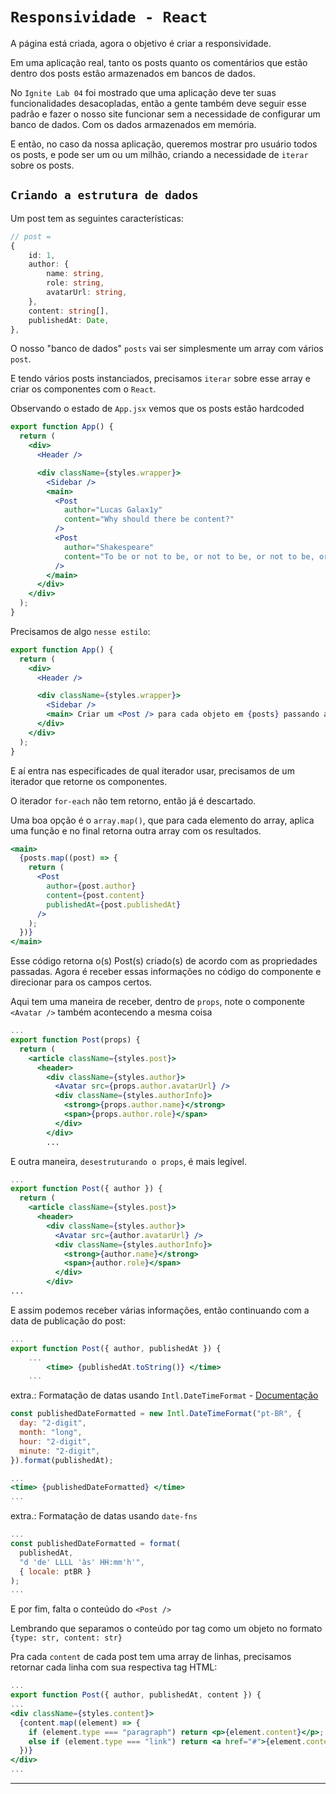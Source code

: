 # `Responsividade - React`

A página está criada, agora o objetivo é criar a responsividade.

Em uma aplicação real, tanto os posts quanto os comentários que estão dentro dos posts estão armazenados em bancos de dados.

No `Ignite Lab 04` foi mostrado que uma aplicação deve ter suas funcionalidades desacopladas, então a gente também deve seguir esse padrão e fazer o nosso site funcionar sem a necessidade de configurar um banco de dados. Com os dados armazenados em memória.

E então, no caso da nossa aplicação, queremos mostrar pro usuário todos os posts, e pode ser um ou um milhão, criando a necessidade de `iterar` sobre os posts.

## `Criando a estrutura de dados`

Um post tem as seguintes características:

<!-- prettier-ignore -->
```ts
// post = 
{
    id: 1,
    author: {
        name: string,
        role: string,
        avatarUrl: string,
    },
    content: string[],
    publishedAt: Date,
},
```

O nosso "banco de dados" `posts` vai ser simplesmente um array com vários `post`.

E tendo vários posts instanciados, precisamos `iterar` sobre esse array e criar os componentes com o `React`.

Observando o estado de `App.jsx` vemos que os posts estão hardcoded

<!-- prettier-ignore -->
```jsx
export function App() {
  return (
    <div>
      <Header />

      <div className={styles.wrapper}>
        <Sidebar />
        <main>
          <Post
            author="Lucas Galax1y"
            content="Why should there be content?"
          />
          <Post
            author="Shakespeare"
            content="To be or not to be, or not to be, or not to be, or not to be, or not to be"
          />
        </main>
      </div>
    </div>
  );
}
```

Precisamos de algo `nesse estilo`:

<!-- prettier-ignore -->
```jsx
export function App() {
  return (
    <div>
      <Header />

      <div className={styles.wrapper}>
        <Sidebar />
        <main> Criar um <Post /> para cada objeto em {posts} passando as infos necessárias </main>
      </div>
    </div>
  );
}
```

E aí entra nas especificades de qual iterador usar, precisamos de um iterador que retorne os componentes.

O iterador `for-each` não tem retorno, então já é descartado.

Uma boa opção é o `array.map()`, que para cada elemento do array, aplica uma função e no final retorna outra array com os resultados.

```jsx
<main>
  {posts.map((post) => {
    return (
      <Post
        author={post.author}
        content={post.content}
        publishedAt={post.publishedAt}
      />
    );
  })}
</main>
```

Esse código retorna o(s) Post(s) criado(s) de acordo com as propriedades passadas. Agora é receber essas informações no código do componente e direcionar para os campos certos.

Aqui tem uma maneira de receber, dentro de `props`, note o componente `<Avatar />` também acontecendo a mesma coisa

```jsx
...
export function Post(props) {
  return (
    <article className={styles.post}>
      <header>
        <div className={styles.author}>
          <Avatar src={props.author.avatarUrl} />
          <div className={styles.authorInfo}>
            <strong>{props.author.name}</strong>
            <span>{props.author.role}</span>
          </div>
        </div>
        ...
```

E outra maneira, `desestruturando o props`, é mais legível.

```jsx
...
export function Post({ author }) {
  return (
    <article className={styles.post}>
      <header>
        <div className={styles.author}>
          <Avatar src={author.avatarUrl} />
          <div className={styles.authorInfo}>
            <strong>{author.name}</strong>
            <span>{author.role}</span>
          </div>
        </div>
...
```

E assim podemos receber várias informações, então continuando com a data de publicação do post:

```jsx
...
export function Post({ author, publishedAt }) {
    ...
        <time> {publishedAt.toString()} </time>
    ...
```

extra.: Formatação de datas usando `Intl.DateTimeFormat` - [Documentação](https://developer.mozilla.org/en-US/docs/Web/JavaScript/Reference/Global_Objects/Intl/DateTimeFormat)

```jsx
const publishedDateFormatted = new Intl.DateTimeFormat("pt-BR", {
  day: "2-digit",
  month: "long",
  hour: "2-digit",
  minute: "2-digit",
}).format(publishedAt);

...
<time> {publishedDateFormatted} </time>
...
```

extra.: Formatação de datas usando `date-fns`

```jsx
...
const publishedDateFormatted = format(
  publishedAt,
  "d 'de' LLLL 'às' HH:mm'h'",
  { locale: ptBR }
);
...
```

E por fim, falta o conteúdo do `<Post />`

Lembrando que separamos o conteúdo por tag como um objeto no formato `{type: str, content: str}`

Pra cada `content` de cada post tem uma array de linhas, precisamos retornar cada linha com sua respectiva tag HTML:

```jsx
...
export function Post({ author, publishedAt, content }) {
...
<div className={styles.content}>
  {content.map((element) => {
    if (element.type === "paragraph") return <p>{element.content}</p>;
    else if (element.type === "link") return <a href="#">{element.content}</a>;
  })}
</div>
...
```

---
